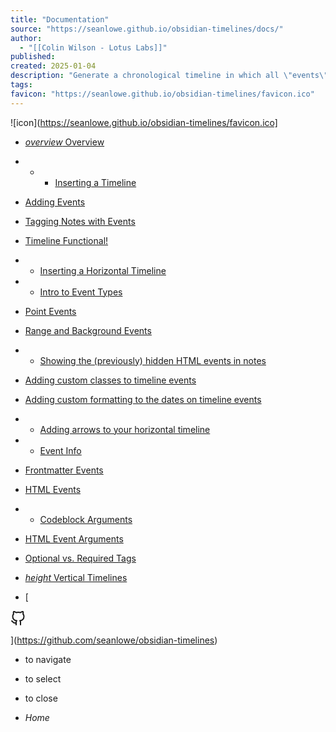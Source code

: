 ```yaml
---
title: "Documentation"
source: "https://seanlowe.github.io/obsidian-timelines/docs/"
author:
  - "[[Colin Wilson - Lotus Labs]]"
published:
created: 2025-01-04
description: "Generate a chronological timeline in which all \"events\" are notes that include a specific tag or set of tags."
tags:
favicon: "https://seanlowe.github.io/obsidian-timelines/favicon.ico"
---
```

![icon](https://seanlowe.github.io/obsidian-timelines/favicon.ico]

- [*overview* Overview](https://seanlowe.github.io/obsidian-timelines/docs/01_overview/01_overview/)
- - - [Inserting a Timeline](https://seanlowe.github.io/obsidian-timelines/docs/02_guides/01_getting_started/01_insert/)
- [Adding Events](https://seanlowe.github.io/obsidian-timelines/docs/02_guides/01_getting_started/02_adding_events/)
- [Tagging Notes with Events](https://seanlowe.github.io/obsidian-timelines/docs/02_guides/01_getting_started/03_tagging_event_files/)
- [Timeline Functional!](https://seanlowe.github.io/obsidian-timelines/docs/02_guides/01_getting_started/04_timeline_completed/)
- - [Inserting a Horizontal Timeline](https://seanlowe.github.io/obsidian-timelines/docs/02_guides/02_other_guides/01_insert_horizontal/01_insert_horizontal/)
- - [Intro to Event Types](https://seanlowe.github.io/obsidian-timelines/docs/02_guides/02_other_guides/02_horizontal_event_types/01_horiz_event_type/)
- [Point Events](https://seanlowe.github.io/obsidian-timelines/docs/02_guides/02_other_guides/02_horizontal_event_types/02_point_event_type/)
- [Range and Background Events](https://seanlowe.github.io/obsidian-timelines/docs/02_guides/02_other_guides/02_horizontal_event_types/03_range_bgrd_types/)
- - [Showing the (previously) hidden HTML events in notes](https://seanlowe.github.io/obsidian-timelines/docs/02_guides/02_other_guides/03_customization/01_show_html_events/)
- [Adding custom classes to timeline events](https://seanlowe.github.io/obsidian-timelines/docs/02_guides/02_other_guides/03_customization/02_custom_classes_on_events/)
- [Adding custom formatting to the dates on timeline events](https://seanlowe.github.io/obsidian-timelines/docs/02_guides/02_other_guides/03_customization/03_custom_date_formatting/)
- - [Adding arrows to your horizontal timeline](https://seanlowe.github.io/obsidian-timelines/docs/02_guides/02_other_guides/04_timeline_arrows/01_adding_arrows_to_timeline/)
- - [Event Info](https://seanlowe.github.io/obsidian-timelines/docs/03_events/01_event_info/)
- [Frontmatter Events](https://seanlowe.github.io/obsidian-timelines/docs/03_events/02_frontmatter_events/)
- [HTML Events](https://seanlowe.github.io/obsidian-timelines/docs/03_events/03_html_events/)
- - [Codeblock Arguments](https://seanlowe.github.io/obsidian-timelines/docs/04_arguments/01_codeblock_arguments/)
- [HTML Event Arguments](https://seanlowe.github.io/obsidian-timelines/docs/04_arguments/02_html_arguments/)
- [Optional vs. Required Tags](https://seanlowe.github.io/obsidian-timelines/docs/04_arguments/03_optional_tags/)
- [*height* Vertical Timelines](https://seanlowe.github.io/obsidian-timelines/docs/05_timelines/02_vertical/)

- [

<svg xmlns="http://www.w3.org/2000/svg" width="24" height="24" viewBox="0 0 24 24" fill="none" stroke="currentcolor" stroke-width="2" stroke-linecap="round" stroke-linejoin="round"><title>GitHub</title><path d="M9 19c-5 1.5-5-2.5-7-3m14 6v-3.87a3.37 3.37.0 00-.94-2.61c3.14-.35 6.44-1.54 6.44-7A5.44 5.44.0 0020 4.77 5.07 5.07.0 0019.91 1S18.73.65 16 2.48a13.38 13.38.0 00-7 0C6.27.65 5.09 1 5.09 1A5.07 5.07.0 005 4.77 5.44 5.44.0 003.5 8.55c0 5.42 3.3 6.61 6.44 7A3.37 3.37.0 009 18.13V22"></path></svg>

](https://github.com/seanlowe/obsidian-timelines)

- to navigate
- to select
- to close

- *Home*